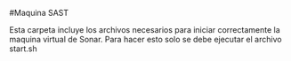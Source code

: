 #Maquina SAST

Esta carpeta incluye los archivos necesarios para iniciar correctamente la maquina virtual de Sonar.
Para hacer esto solo se debe ejecutar el archivo start.sh
